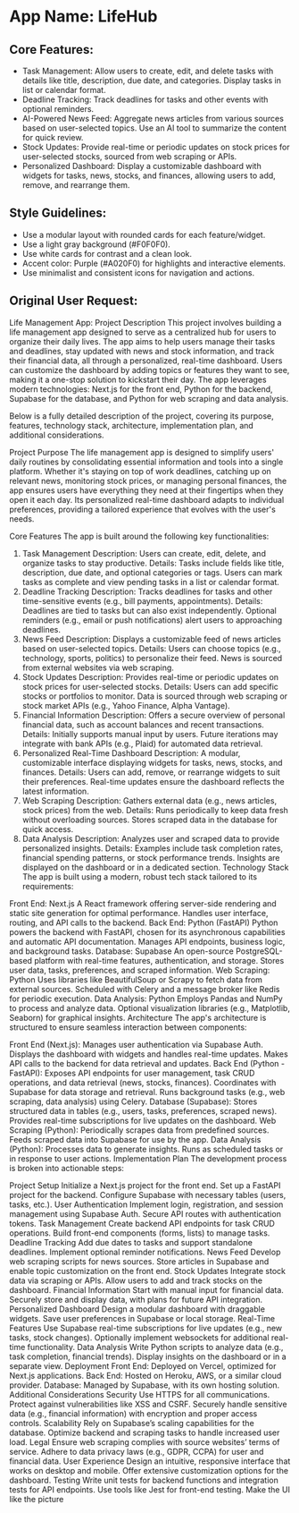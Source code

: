 # **App Name**: LifeHub

## Core Features:

- Task Management: Allow users to create, edit, and delete tasks with details like title, description, due date, and categories. Display tasks in list or calendar format.
- Deadline Tracking: Track deadlines for tasks and other events with optional reminders.
- AI-Powered News Feed: Aggregate news articles from various sources based on user-selected topics. Use an AI tool to summarize the content for quick review.
- Stock Updates: Provide real-time or periodic updates on stock prices for user-selected stocks, sourced from web scraping or APIs.
- Personalized Dashboard: Display a customizable dashboard with widgets for tasks, news, stocks, and finances, allowing users to add, remove, and rearrange them.

## Style Guidelines:

- Use a modular layout with rounded cards for each feature/widget.
- Use a light gray background (#F0F0F0).
- Use white cards for contrast and a clean look.
- Accent color: Purple (#A020F0) for highlights and interactive elements.
- Use minimalist and consistent icons for navigation and actions.

## Original User Request:
Life Management App: Project Description
This project involves building a life management app designed to serve as a centralized hub for users to organize their daily lives. The app aims to help users manage their tasks and deadlines, stay updated with news and stock information, and track their financial data, all through a personalized, real-time dashboard. Users can customize the dashboard by adding topics or features they want to see, making it a one-stop solution to kickstart their day. The app leverages modern technologies: Next.js for the front end, Python for the backend, Supabase for the database, and Python for web scraping and data analysis.

Below is a fully detailed description of the project, covering its purpose, features, technology stack, architecture, implementation plan, and additional considerations.

Project Purpose
The life management app is designed to simplify users' daily routines by consolidating essential information and tools into a single platform. Whether it's staying on top of work deadlines, catching up on relevant news, monitoring stock prices, or managing personal finances, the app ensures users have everything they need at their fingertips when they open it each day. Its personalized real-time dashboard adapts to individual preferences, providing a tailored experience that evolves with the user's needs.

Core Features
The app is built around the following key functionalities:

1. Task Management
Description: Users can create, edit, delete, and organize tasks to stay productive.
Details:
Tasks include fields like title, description, due date, and optional categories or tags.
Users can mark tasks as complete and view pending tasks in a list or calendar format.
2. Deadline Tracking
Description: Tracks deadlines for tasks and other time-sensitive events (e.g., bill payments, appointments).
Details:
Deadlines are tied to tasks but can also exist independently.
Optional reminders (e.g., email or push notifications) alert users to approaching deadlines.
3. News Feed
Description: Displays a customizable feed of news articles based on user-selected topics.
Details:
Users can choose topics (e.g., technology, sports, politics) to personalize their feed.
News is sourced from external websites via web scraping.
4. Stock Updates
Description: Provides real-time or periodic updates on stock prices for user-selected stocks.
Details:
Users can add specific stocks or portfolios to monitor.
Data is sourced through web scraping or stock market APIs (e.g., Yahoo Finance, Alpha Vantage).
5. Financial Information
Description: Offers a secure overview of personal financial data, such as account balances and recent transactions.
Details:
Initially supports manual input by users.
Future iterations may integrate with bank APIs (e.g., Plaid) for automated data retrieval.
6. Personalized Real-Time Dashboard
Description: A modular, customizable interface displaying widgets for tasks, news, stocks, and finances.
Details:
Users can add, remove, or rearrange widgets to suit their preferences.
Real-time updates ensure the dashboard reflects the latest information.
7. Web Scraping
Description: Gathers external data (e.g., news articles, stock prices) from the web.
Details:
Runs periodically to keep data fresh without overloading sources.
Stores scraped data in the database for quick access.
8. Data Analysis
Description: Analyzes user and scraped data to provide personalized insights.
Details:
Examples include task completion rates, financial spending patterns, or stock performance trends.
Insights are displayed on the dashboard or in a dedicated section.
Technology Stack
The app is built using a modern, robust tech stack tailored to its requirements:

Front End: Next.js
A React framework offering server-side rendering and static site generation for optimal performance.
Handles user interface, routing, and API calls to the backend.
Back End: Python (FastAPI)
Python powers the backend with FastAPI, chosen for its asynchronous capabilities and automatic API documentation.
Manages API endpoints, business logic, and background tasks.
Database: Supabase
An open-source PostgreSQL-based platform with real-time features, authentication, and storage.
Stores user data, tasks, preferences, and scraped information.
Web Scraping: Python
Uses libraries like BeautifulSoup or Scrapy to fetch data from external sources.
Scheduled with Celery and a message broker like Redis for periodic execution.
Data Analysis: Python
Employs Pandas and NumPy to process and analyze data.
Optional visualization libraries (e.g., Matplotlib, Seaborn) for graphical insights.
Architecture
The app's architecture is structured to ensure seamless interaction between components:

Front End (Next.js):
Manages user authentication via Supabase Auth.
Displays the dashboard with widgets and handles real-time updates.
Makes API calls to the backend for data retrieval and updates.
Back End (Python - FastAPI):
Exposes API endpoints for user management, task CRUD operations, and data retrieval (news, stocks, finances).
Coordinates with Supabase for data storage and retrieval.
Runs background tasks (e.g., web scraping, data analysis) using Celery.
Database (Supabase):
Stores structured data in tables (e.g., users, tasks, preferences, scraped news).
Provides real-time subscriptions for live updates on the dashboard.
Web Scraping (Python):
Periodically scrapes data from predefined sources.
Feeds scraped data into Supabase for use by the app.
Data Analysis (Python):
Processes data to generate insights.
Runs as scheduled tasks or in response to user actions.
Implementation Plan
The development process is broken into actionable steps:

Project Setup
Initialize a Next.js project for the front end.
Set up a FastAPI project for the backend.
Configure Supabase with necessary tables (users, tasks, etc.).
User Authentication
Implement login, registration, and session management using Supabase Auth.
Secure API routes with authentication tokens.
Task Management
Create backend API endpoints for task CRUD operations.
Build front-end components (forms, lists) to manage tasks.
Deadline Tracking
Add due dates to tasks and support standalone deadlines.
Implement optional reminder notifications.
News Feed
Develop web scraping scripts for news sources.
Store articles in Supabase and enable topic customization on the front end.
Stock Updates
Integrate stock data via scraping or APIs.
Allow users to add and track stocks on the dashboard.
Financial Information
Start with manual input for financial data.
Securely store and display data, with plans for future API integration.
Personalized Dashboard
Design a modular dashboard with draggable widgets.
Save user preferences in Supabase or local storage.
Real-Time Features
Use Supabase real-time subscriptions for live updates (e.g., new tasks, stock changes).
Optionally implement websockets for additional real-time functionality.
Data Analysis
Write Python scripts to analyze data (e.g., task completion, financial trends).
Display insights on the dashboard or in a separate view.
Deployment
Front End: Deployed on Vercel, optimized for Next.js applications.
Back End: Hosted on Heroku, AWS, or a similar cloud provider.
Database: Managed by Supabase, with its own hosting solution.
Additional Considerations
Security
Use HTTPS for all communications.
Protect against vulnerabilities like XSS and CSRF.
Securely handle sensitive data (e.g., financial information) with encryption and proper access controls.
Scalability
Rely on Supabase’s scaling capabilities for the database.
Optimize backend and scraping tasks to handle increased user load.
Legal
Ensure web scraping complies with source websites’ terms of service.
Adhere to data privacy laws (e.g., GDPR, CCPA) for user and financial data.
User Experience
Design an intuitive, responsive interface that works on desktop and mobile.
Offer extensive customization options for the dashboard.
Testing
Write unit tests for backend functions and integration tests for API endpoints.
Use tools like Jest for front-end testing. Make the UI like the picture
  